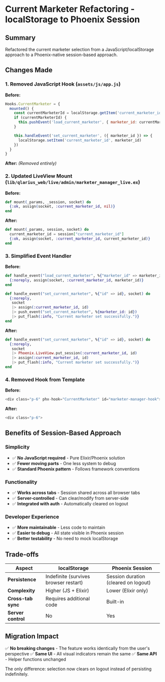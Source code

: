 # Current Marketer Refactoring - localStorage to Phoenix Session

## Summary

Refactored the current marketer selection from a JavaScript/localStorage approach to a Phoenix-native session-based approach.

## Changes Made

### 1. Removed JavaScript Hook (`assets/js/app.js`)
**Before:**
```javascript
Hooks.CurrentMarketer = {
  mounted() {
    const currentMarketerId = localStorage.getItem('current_marketer_id')
    if (currentMarketerId) {
      this.pushEvent('load_current_marketer', { marketer_id: currentMarketerId })
    }

    this.handleEvent('set_current_marketer', ({ marketer_id }) => {
      localStorage.setItem('current_marketer_id', marketer_id)
    })
  }
}
```

**After:** *(Removed entirely)*

### 2. Updated LiveView Mount (`lib/qlarius_web/live/admin/marketer_manager_live.ex`)
**Before:**
```elixir
def mount(_params, _session, socket) do
  {:ok, assign(socket, :current_marketer_id, nil)}
end
```

**After:**
```elixir
def mount(_params, session, socket) do
  current_marketer_id = session["current_marketer_id"]
  {:ok, assign(socket, :current_marketer_id, current_marketer_id)}
end
```

### 3. Simplified Event Handler
**Before:**
```elixir
def handle_event("load_current_marketer", %{"marketer_id" => marketer_id}, socket) do
  {:noreply, assign(socket, :current_marketer_id, marketer_id)}
end

def handle_event("set_current_marketer", %{"id" => id}, socket) do
  {:noreply,
   socket
   |> assign(:current_marketer_id, id)
   |> push_event("set_current_marketer", %{marketer_id: id})
   |> put_flash(:info, "Current marketer set successfully.")}
end
```

**After:**
```elixir
def handle_event("set_current_marketer", %{"id" => id}, socket) do
  {:noreply,
   socket
   |> Phoenix.LiveView.put_session(:current_marketer_id, id)
   |> assign(:current_marketer_id, id)
   |> put_flash(:info, "Current marketer set successfully.")}
end
```

### 4. Removed Hook from Template
**Before:**
```heex
<div class="p-6" phx-hook="CurrentMarketer" id="marketer-manager-hook">
```

**After:**
```heex
<div class="p-6">
```

## Benefits of Session-Based Approach

### Simplicity
- ✅ **No JavaScript required** - Pure Elixir/Phoenix solution
- ✅ **Fewer moving parts** - One less system to debug
- ✅ **Standard Phoenix pattern** - Follows framework conventions

### Functionality
- ✅ **Works across tabs** - Session shared across all browser tabs
- ✅ **Server-controlled** - Can clear/modify from server-side
- ✅ **Integrated with auth** - Automatically cleared on logout

### Developer Experience
- ✅ **More maintainable** - Less code to maintain
- ✅ **Easier to debug** - All state visible in Phoenix session
- ✅ **Better testability** - No need to mock localStorage

## Trade-offs

| Aspect | localStorage | Phoenix Session |
|--------|--------------|-----------------|
| **Persistence** | Indefinite (survives browser restart) | Session duration (cleared on logout) |
| **Complexity** | Higher (JS + Elixir) | Lower (Elixir only) |
| **Cross-tab sync** | Requires additional code | Built-in |
| **Server control** | No | Yes |

## Migration Impact

✅ **No breaking changes** - The feature works identically from the user's perspective
✅ **Same UI** - All visual indicators remain the same
✅ **Same API** - Helper functions unchanged

The only difference: selection now clears on logout instead of persisting indefinitely.

